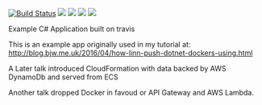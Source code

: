 [![Build Status](https://travis-ci.org/bazwilliams/SerialNumberExample.svg?branch=master)](https://travis-ci.org/bazwilliams/SerialNumberExample) [![](https://images.microbadger.com/badges/image/bazwilliams/serial-number-service.svg)](http://microbadger.com/images/bazwilliams/serial-number-service "Get your own image badge on microbadger.com") [![](https://images.microbadger.com/badges/version/bazwilliams/serial-number-service.svg)](http://microbadger.com/images/bazwilliams/serial-number-service "Get your own version badge on microbadger.com") [![](https://images.microbadger.com/badges/commit/bazwilliams/serial-number-service.svg)](http://microbadger.com/images/bazwilliams/serial-number-service "Get your own commit badge on microbadger.com") [![](https://images.microbadger.com/badges/license/bazwilliams/serial-number-service.svg)](http://microbadger.com/images/bazwilliams/serial-number-service "Get your own license badge on microbadger.com")

Example C# Application built on travis

This is an example app originally used in my tutorial at:
http://blog.bjw.me.uk/2016/04/how-linn-push-dotnet-dockers-using.html

A Later talk introduced CloudFormation with data backed by AWS DynamoDb and served from ECS

Another talk dropped Docker in favoud or API Gateway and AWS Lambda. 